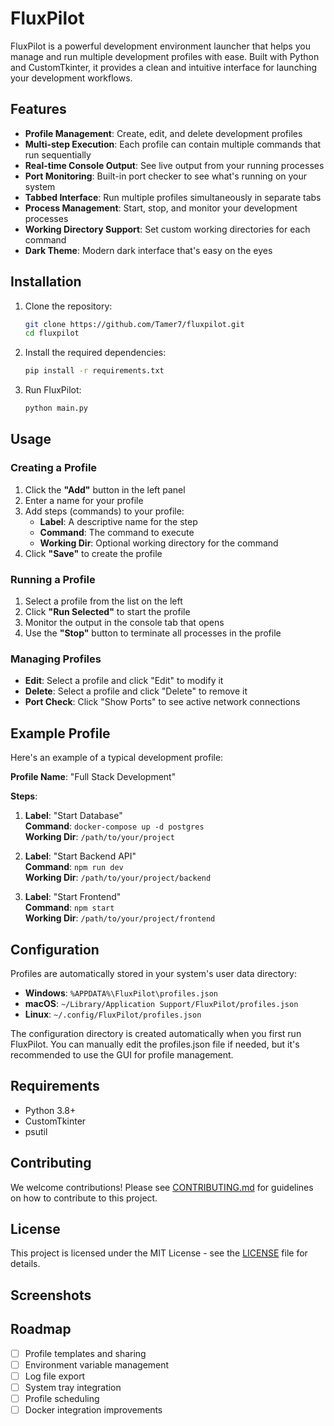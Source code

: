 # FluxPilot

FluxPilot is a powerful development environment launcher that helps you manage and run multiple development profiles with ease. Built with Python and CustomTkinter, it provides a clean and intuitive interface for launching your development workflows.

## Features

- **Profile Management**: Create, edit, and delete development profiles
- **Multi-step Execution**: Each profile can contain multiple commands that run sequentially
- **Real-time Console Output**: See live output from your running processes
- **Port Monitoring**: Built-in port checker to see what's running on your system
- **Tabbed Interface**: Run multiple profiles simultaneously in separate tabs
- **Process Management**: Start, stop, and monitor your development processes
- **Working Directory Support**: Set custom working directories for each command
- **Dark Theme**: Modern dark interface that's easy on the eyes

## Installation

1. Clone the repository:
   ```bash
   git clone https://github.com/Tamer7/fluxpilot.git
   cd fluxpilot
   ```

2. Install the required dependencies:
   ```bash
   pip install -r requirements.txt
   ```

3. Run FluxPilot:
   ```bash
   python main.py
   ```

## Usage

### Creating a Profile

1. Click the **"Add"** button in the left panel
2. Enter a name for your profile
3. Add steps (commands) to your profile:
   - **Label**: A descriptive name for the step
   - **Command**: The command to execute
   - **Working Dir**: Optional working directory for the command
4. Click **"Save"** to create the profile

### Running a Profile

1. Select a profile from the list on the left
2. Click **"Run Selected"** to start the profile
3. Monitor the output in the console tab that opens
4. Use the **"Stop"** button to terminate all processes in the profile

### Managing Profiles

- **Edit**: Select a profile and click "Edit" to modify it
- **Delete**: Select a profile and click "Delete" to remove it
- **Port Check**: Click "Show Ports" to see active network connections

## Example Profile

Here's an example of a typical development profile:

**Profile Name**: "Full Stack Development"

**Steps**:
1. **Label**: "Start Database"  
   **Command**: `docker-compose up -d postgres`  
   **Working Dir**: `/path/to/your/project`

2. **Label**: "Start Backend API"  
   **Command**: `npm run dev`  
   **Working Dir**: `/path/to/your/project/backend`

3. **Label**: "Start Frontend"  
   **Command**: `npm start`  
   **Working Dir**: `/path/to/your/project/frontend`

## Configuration

Profiles are automatically stored in your system's user data directory:

- **Windows**: `%APPDATA%\FluxPilot\profiles.json`
- **macOS**: `~/Library/Application Support/FluxPilot/profiles.json`  
- **Linux**: `~/.config/FluxPilot/profiles.json`

The configuration directory is created automatically when you first run FluxPilot. You can manually edit the profiles.json file if needed, but it's recommended to use the GUI for profile management.

## Requirements

- Python 3.8+
- CustomTkinter
- psutil

## Contributing

We welcome contributions! Please see [CONTRIBUTING.md](CONTRIBUTING.md) for guidelines on how to contribute to this project.

## License

This project is licensed under the MIT License - see the [LICENSE](LICENSE) file for details.

## Screenshots

<!-- Add screenshots here when available -->

## Roadmap

- [ ] Profile templates and sharing
- [ ] Environment variable management
- [ ] Log file export
- [ ] System tray integration
- [ ] Profile scheduling
- [ ] Docker integration improvements 